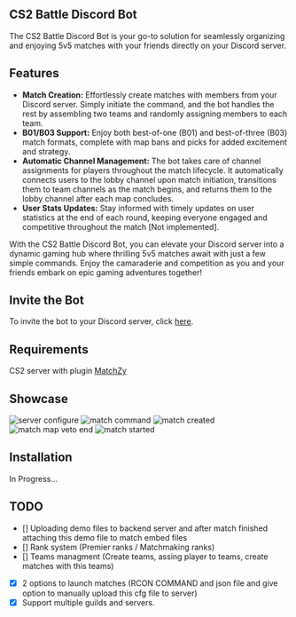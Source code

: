 ## CS2 Battle Discord Bot
The CS2 Battle Discord Bot is your go-to solution for seamlessly organizing and enjoying 5v5 matches with your friends directly on your Discord server.

## Features
- **Match Creation:** Effortlessly create matches with members from your Discord server. Simply initiate the command, and the bot handles the rest by assembling two teams and randomly assigning members to each team.
- **B01/B03 Support:** Enjoy both best-of-one (B01) and best-of-three (B03) match formats, complete with map bans and picks for added excitement and strategy.
- **Automatic Channel Management:** The bot takes care of channel assignments for players throughout the match lifecycle. It automatically connects users to the lobby channel upon match initiation, transitions them to team channels as the match begins, and returns them to the lobby channel after each map concludes.
- **User Stats Updates:** Stay informed with timely updates on user statistics at the end of each round, keeping everyone engaged and competitive throughout the match [Not implemented].

With the CS2 Battle Discord Bot, you can elevate your Discord server into a dynamic gaming hub where thrilling 5v5 matches await with just a few simple commands. Enjoy the camaraderie and competition as you and your friends embark on epic gaming adventures together!

## Invite the Bot
To invite the bot to your Discord server, click [here](https://discord.com/oauth2/authorize?client_id=1209605664553570395&permissions=16787456&scope=bot+applications.commands).

## Requirements
CS2 server with plugin [MatchZy](https://github.com/shobhit-pathak/MatchZy)


## Showcase
![server configure](https://i.imgur.com/aA2tYBl.png)
![match command](https://i.imgur.com/Wz5yu1g.png)
![match created](https://i.imgur.com/aFPi4x9.png)
![match map veto end](https://i.imgur.com/n94FY3q.png)
![match started](https://i.imgur.com/vQChD8k.png)
## Installation
In Progress...

## TODO
- [] Uploading demo files to backend server and after match finished attaching this demo file to match embed files
- [] Rank system (Premier ranks / Matchmaking ranks)
- [] Teams managment (Create teams, assing player to teams, create matches with this teams)
- [x] 2 options to launch matches (RCON COMMAND and json file and give option to manually upload this cfg file to server)
- [x] Support multiple guilds and servers.

